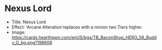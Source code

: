 # Nexus Lord
- Title:  Nexus Lord
- Effect:  'Arcane Alteration'replaces with a minion two Tiers higher.
- Image:  https://cards.hearthpwn.com/enUS/bgs/TB_BaconShop_HERO_58_Buddy_G_bg.png?198608
